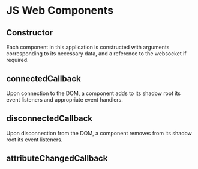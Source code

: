 # JS Web Components

## Constructor

Each component in this application is constructed with arguments
corresponding to its necessary data, and a reference to the websocket
if required.

## connectedCallback

Upon connection to the DOM, a component adds to its shadow root
its event listeners and appropriate event handlers.

## disconnectedCallback

Upon disconnection from the DOM, a component removes from its
shadow root its event listeners.

## attributeChangedCallback

